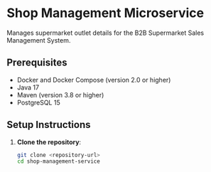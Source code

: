 # Shop Management Microservice
Manages supermarket outlet details for the B2B Supermarket Sales Management System.

## Prerequisites
- Docker and Docker Compose (version 2.0 or higher)
- Java 17
- Maven (version 3.8 or higher)
- PostgreSQL 15

## Setup Instructions
1. **Clone the repository**:
   ```bash
   git clone <repository-url>
   cd shop-management-service
   
